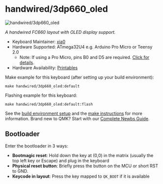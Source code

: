 # handwired/3dp660_oled

![handwired/3dp660_oled](https://i.imgur.com/AQ6VQfgh.jpg)

*A handwired FC660 layout with OLED display support.*

* Keyboard Maintainer: [xia0](https://github.com/xia0)
* Hardware Supported: ATmega32U4 e.g. Arduino Pro Micro or Teensy 2.0
  * Note: If using a Pro Micro, pins B0 and D5 are required. [Click for details](https://golem.hu/guide/pro-micro-upgrade/).
* Hardware Availability: [Printables](https://www.printables.com/model/464322-3dp-fc660-v3-oled-hand-wired-mechanical-keyboard)

Make example for this keyboard (after setting up your build environment):

    make handwired/3dp660_oled:default

Flashing example for this keyboard:

    make handwired/3dp660_oled:default:flash

See the [build environment setup](https://docs.qmk.fm/#/getting_started_build_tools) and the [make instructions](https://docs.qmk.fm/#/getting_started_make_guide) for more information. Brand new to QMK? Start with our [Complete Newbs Guide](https://docs.qmk.fm/#/newbs).

## Bootloader

Enter the bootloader in 3 ways:

* **Bootmagic reset**: Hold down the key at (0,0) in the matrix (usually the top left key or Escape) and plug in the keyboard
* **Physical reset button**: Briefly press the button on the MCU or short RST to GND.
* **Keycode in layout**: Press the key mapped to `QK_BOOT` if it is available
